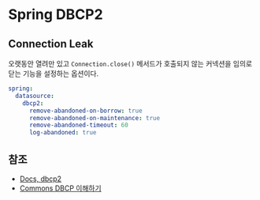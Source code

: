 # Spring DBCP2

## Connection Leak

오랫동안 열려만 있고 `Connection.close()` 메서드가 호출되지 않는 커넥션을 임의로 닫는 기능을 설정하는 옵션이다.

```yaml
spring:
  datasource:
    dbcp2:
      remove-abandoned-on-borrow: true
      remove-abandoned-on-maintenance: true
      remove-abandoned-timeout: 60
      log-abandoned: true
```

## 참조

- [Docs, dbcp2](https://commons.apache.org/proper/commons-dbcp/configuration.html)
- [Commons DBCP 이해하기](https://d2.naver.com/helloworld/5102792)
